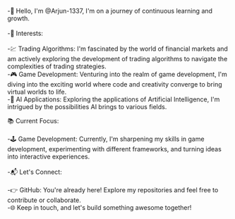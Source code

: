 -👋 Hello, I'm @Arjun-1337, I'm on a journey of continuous learning and growth.
<BR>
<BR>
-🚀 Interests:
<BR>
<BR>
-💹 Trading Algorithms: I'm fascinated by the world of financial markets and am actively exploring the development of trading algorithms to navigate the complexities of trading strategies.
<BR>
-🎮 Game Development: Venturing into the realm of game development, I'm diving into the exciting world where code and creativity converge to bring virtual worlds to life.
<BR>
-🤖 AI Applications: Exploring the applications of Artificial Intelligence, I'm intrigued by the possibilities AI brings to various fields.

📚 Current Focus:
<BR>
<BR>
-🕹️ Game Development: Currently, I'm sharpening my skills in game development, experimenting with different frameworks, and turning ideas into interactive experiences.
<BR>
<BR>
-📬 Let's Connect:
<BR>
<BR>
-👉 GitHub: You're already here! Explore my repositories and feel free to contribute or collaborate.
<BR>
-🌐 Keep in touch, and let's build something awesome together!
<BR>
<!---
Arjun-1337/Arjun-1337 is a ✨ special ✨ repository because its `README.md` (this file) appears on your GitHub profile.
You can click the Preview link to take a look at your changes.
--->
